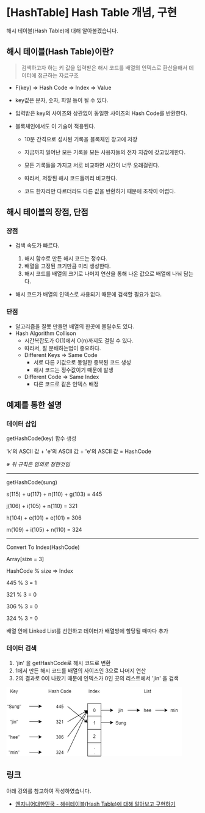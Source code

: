 # [HashTable] Hash Table 개념, 구현

해시 테이블(Hash Table)에 대해 알아볼겠습니다.



## 해시 테이블(Hash Table)이란?

>  검색하고자 하는 키 값을 입력받은 해시 코드를 배열의 인덱스로 환산을해서 데이터에 접근하는 자료구조



* F(key) => Hash Code => Index => Value

* key값은 문자, 숫자, 파일 등이 될 수 있다.

* 입력받은 key의 사이즈와 상관없이 동일한 사이즈의 Hash Code를 반환한다.

* 블록체인에서도 이 기술이 적용된다.

  * 10분 간격으로 성사된 기록을 블록체인 창고에 저장

  * 지금까지 일어난 모든 기록을 모든 사용자들의 전자 지갑에 갖고있게한다.
  * 모든 기록들을 가지고 서로 비교하면 시간이 너무 오래걸린다.
  * 따라서, 저장된 해시 코드들끼리 비교한다.
  * 코드 한자리만 다르더라도 다른 값을 반환하기 때문에 조작이 어렵다.



## 해시 테이블의 장점, 단점

### 장점

* 검색 속도가 빠르다.
  1. 해시 함수로 만든 해시 코드는 정수다.
  2. 배열을 고정된 크기만큼 미리 생성한다.
  3. 해시 코드를 배열의 크기로 나머지 연산을 통해 나온 값으로 배열에 나눠 담는다.

* 해시 코드가 배열의 인덱스로 사용되기 때문에 검색할 필요가 없다.



### 단점

* 알고리즘을 잘못 만들면 배열의 한곳에 몰릴수도 있다.
* Hash Algorithm Collison
  * 시간복잡도가 O(1)에서 O(n)까지도 걸릴 수 있다.
  * 따라서, 잘 분배하는법이 중요하다.
  * Different Keys => Same Code
    * 서로 다른 키값으로 동일한 중복된 코드 생성
    * 해시 코드는 정수값이기 때문에 발생
  * Different Code => Same Index
    * 다른 코드로 같은 인덱스 배정



## 예제를 통한 설명

### 데이터 삽입

getHashCode(key) 함수 생성

'k'의 ASCII 값 + 'e'의 ASCII 값 + 'e'의 ASCII 값 = HashCode

*※ 위 규칙은 임의로 정한것임*

---

getHashCode(sung)

s(115) + u(117) + n(110) + g(103) = 445

j(106) + i(105) + n(110) = 321

h(104) + e(101) + e(101) = 306

m(109) + i(105) + n(110) = 324

---

Convert To Index(HashCode)

Array[size = 3]

HashCode % size => Index

445 % 3 = 1

321 % 3 = 0

306 % 3 = 0

324 % 3 = 0

배열 안에 Linked List를 선언하고 데이터가 배열방에 할당될 때마다 추가



### 데이터 검색

1. 'jin' 을 getHashCode로 해시 코드로 변환
2. 1에서 만든 해시 코드를 배열의 사이즈인 3으로 나머지 연산
3. 2의 결과로 0이 나왔기 때문에 인덱스가 0인 곳의 리스트에서 'jin' 을 검색



![1_HashTable](img/1_HashTable.png)



## 링크

아래 강의를 참고하여 작성하였습니다.

* [엔지니어대한민국 - 해쉬테이블(Hash Table)에 대해 알아보고 구현하기](https://www.youtube.com/watch?v=Vi0hauJemxA&list=PLjSkJdbr_gFaPf3ojJFZYXXA__8zcUpdZ)



